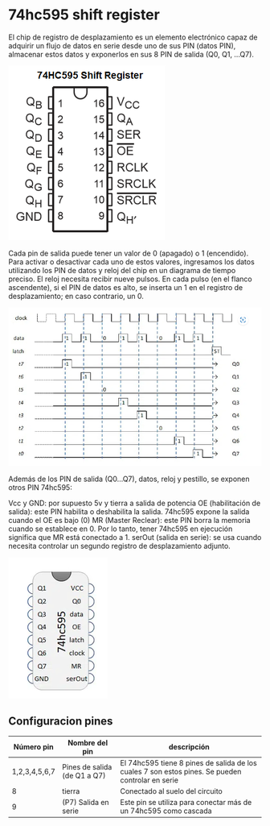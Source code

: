 # 74hc595 shift register

El chip de registro de desplazamiento es un elemento electrónico capaz de adquirir un flujo de datos en serie desde uno de sus PIN (datos PIN), almacenar estos datos y exponerlos en sus 8 PIN de salida (Q0, Q1, …Q7).

<!-- img -->

![](src/image1.png)

Cada pin de salida puede tener un valor de 0 (apagado) o 1 (encendido). Para activar o desactivar cada uno de estos valores, ingresamos los datos utilizando los PIN de datos y reloj del chip en un diagrama de tiempo preciso. El reloj necesita recibir nueve pulsos. En cada pulso (en el flanco ascendente), si el PIN de datos es alto, se inserta un 1 en el registro de desplazamiento; en caso contrario, un 0.

![](src/image2.png)

Además de los PIN de salida (Q0…Q7), datos, reloj y pestillo, se exponen otros PIN 74hc595:

Vcc y GND: por supuesto 5v y tierra a salida de potencia
OE (habilitación de salida): este PIN habilita o deshabilita la salida. 74hc595 expone la salida cuando el OE es bajo (0)
MR (Master Reclear): este PIN borra la memoria cuando se establece en 0. Por lo tanto, tener 74hc595 en ejecución significa que MR está conectado a 1.
serOut (salida en serie): se usa cuando necesita controlar un segundo registro de desplazamiento adjunto.

![](src/image3.png)

## Configuracion pines

| Número pin    | Nombre del pin               | descripción                                                                                      |
| ------------- | ---------------------------- | ------------------------------------------------------------------------------------------------ |
| 1,2,3,4,5,6,7 | Pines de salida (de Q1 a Q7) | El 74hc595 tiene 8 pines de salida de los cuales 7 son estos pines. Se pueden controlar en serie |
| 8             | tierra                       | Conectado al suelo del circuito                                                                  |
| 9             | (P7) Salida en serie         | Este pin se utiliza para conectar más de un 74hc595 como cascada                                 |
